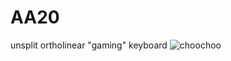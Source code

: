 # AA20
unsplit ortholinear "gaming" keyboard
![choochoo](https://cdn.discordapp.com/attachments/847753414229491733/914672523952672788/IMG_3484.jpg)
